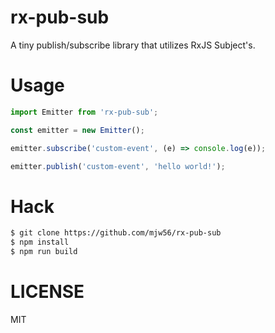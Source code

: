 # rx-pub-sub

A tiny publish/subscribe library that utilizes RxJS Subject's.

# Usage

```js
import Emitter from 'rx-pub-sub';

const emitter = new Emitter();

emitter.subscribe('custom-event', (e) => console.log(e));

emitter.publish('custom-event', 'hello world!');
```

# Hack

```bash
$ git clone https://github.com/mjw56/rx-pub-sub
$ npm install
$ npm run build
```

# LICENSE

MIT

